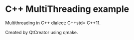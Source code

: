 # C++ MultiThreading example

Multithreading in C++ dialect: C++std= C++11.

Created by QtCreator using qmake.
